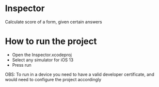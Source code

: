 # Inspector

Calculate score of a form, given certain answers

# How to run the project

- Open the Inspector.xcodeproj
- Select any simulator for iOS 13
- Press run

OBS: To run in a device you need to have a valid developer certificate, and would need to configure the project accordingly
